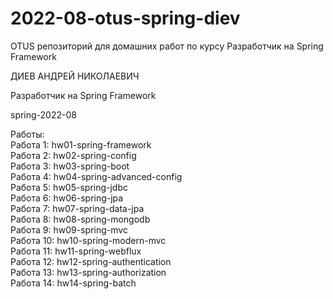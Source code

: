 # 2022-08-otus-spring-diev
OTUS репозиторий для домашних работ по курсу Разработчик на Spring Framework

ДИЕВ АНДРЕЙ НИКОЛАЕВИЧ

Разработчик на Spring Framework

spring-2022-08

Работы:  
Работа 1: hw01-spring-framework  
Работа 2: hw02-spring-config  
Работа 3: hw03-spring-boot  
Работа 4: hw04-spring-advanced-config  
Работа 5: hw05-spring-jdbc  
Работа 6: hw06-spring-jpa  
Работа 7: hw07-spring-data-jpa  
Работа 8: hw08-spring-mongodb  
Работа 9: hw09-spring-mvc  
Работа 10: hw10-spring-modern-mvc  
Работа 11: hw11-spring-webflux  
Работа 12: hw12-spring-authentication  
Работа 13: hw13-spring-authorization  
Работа 14: hw14-spring-batch  

